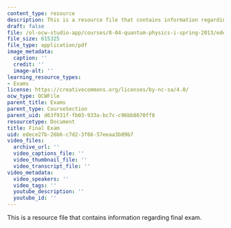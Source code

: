 ```yaml
---
content_type: resource
description: This is a resource file that contains information regarding final exam.
draft: false
file: /ol-ocw-studio-app/courses/8-04-quantum-physics-i-spring-2013/edece27b26b6c7d23f6657eeaa3b09b7_MIT8_04S13_finalexam.pdf
file_size: 615325
file_type: application/pdf
image_metadata:
  caption: ''
  credit: ''
  image-alt: ''
learning_resource_types:
- Exams
license: https://creativecommons.org/licenses/by-nc-sa/4.0/
ocw_type: OCWFile
parent_title: Exams
parent_type: CourseSection
parent_uid: d63f931f-fb03-933a-bc7c-c96bb8670ff8
resourcetype: Document
title: Final Exam
uid: edece27b-26b6-c7d2-3f66-57eeaa3b09b7
video_files:
  archive_url: ''
  video_captions_file: ''
  video_thumbnail_file: ''
  video_transcript_file: ''
video_metadata:
  video_speakers: ''
  video_tags: ''
  youtube_description: ''
  youtube_id: ''
---
```

This is a resource file that contains information regarding final exam.